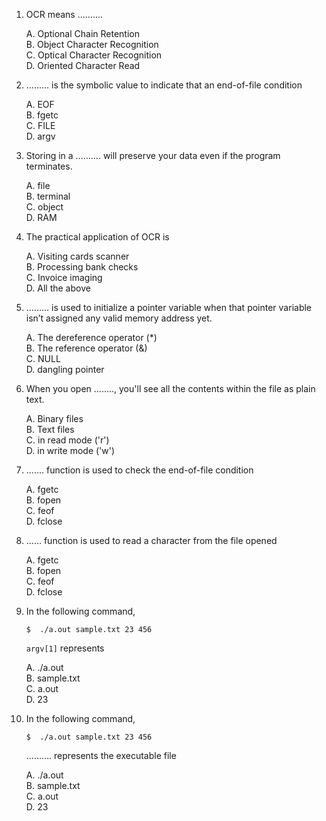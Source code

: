 1.  OCR means ..........

      A.  Optional Chain Retention  
      B.  Object Character Recognition  
      C.  Optical Character Recognition  
      D.  Oriented Character Read  

2.  ......... is the symbolic value to indicate that an end-of-file condition  

      A.  EOF  
      B.  fgetc  
      C.  FILE  
      D.  argv  
      
3.  Storing in a .......... will preserve your data even if the program terminates.  

      A.  file  
      B.  terminal  
      C.  object  
      D.  RAM  
      
4.  The practical application of OCR is  

      A.  Visiting cards scanner  
      B.  Processing bank checks  
      C.  Invoice imaging  
      D.  All the above  
      
5.  ......... is used to initialize a pointer variable when that pointer variable isn’t assigned any valid memory address yet.  

      A.  The dereference operator (*)  
      B.  The reference operator (&)  
      C.  NULL   
      D.  dangling pointer  
      
6.    When you open ........, you'll see all the contents within the file as plain text.  

      A.  Binary files  
      B.  Text files  
      C.  in read mode ('r')  
      D.  in write mode ('w')  
      

7.    ....... function is used to check the end-of-file condition  

      A.  fgetc  
      B.  fopen  
      C.  feof  
      D.  fclose  
      
8.    ...... function is used to read a character from the file opened  

      A.  fgetc  
      B.  fopen  
      C.  feof  
      D.  fclose  
      
9.    In the following command,   
      ```
      $  ./a.out sample.txt 23 456
      ```
      `argv[1]` represents  
      
      A.  ./a.out  
      B.  sample.txt  
      C.  a.out  
      D.  23  
                  
10.   In the following command,   
      ```
      $  ./a.out sample.txt 23 456
      ```
      .......... represents the executable file   
      
      A.  ./a.out  
      B.  sample.txt  
      C.  a.out  
      D.  23        

